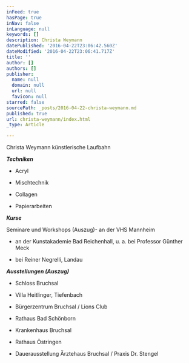 ```yaml
---
inFeed: true
hasPage: true
inNav: false
inLanguage: null
keywords: []
description: Christa Weymann
datePublished: '2016-04-22T23:06:42.560Z'
dateModified: '2016-04-22T23:06:41.717Z'
title: ''
author: []
authors: []
publisher:
  name: null
  domain: null
  url: null
  favicon: null
starred: false
sourcePath: _posts/2016-04-22-christa-weymann.md
published: true
url: christa-weymann/index.html
_type: Article

---
```

Christa Weymann künstlerische Laufbahn

**_Techniken_**

- Acryl

- Mischtechnik

- Collagen

- Papierarbeiten

**_Kurse_**

Seminare und Workshops (Auszug)- an der VHS Mannheim

- an der Kunstakademie Bad Reichenhall, u. a. bei Professor Günther Meck

- bei Reiner Negrelli, Landau

**_Ausstellungen (Auszug)_**

- Schloss Bruchsal

- Villa Heitlinger, Tiefenbach

- Bürgerzentrum Bruchsal / Lions Club

- Rathaus Bad Schönborn

- Krankenhaus Bruchsal

- Rathaus Östringen

- Dauerausstellung Ärztehaus Bruchsal / Praxis Dr. Stengel